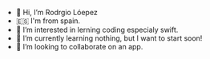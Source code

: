 - 👋 Hi, I’m Rodrgio Lóepez
- 🇪🇸 I'm from spain.
- 👀 I’m interested in lerning coding especialy swift.
- 🌱 I’m currently learning nothing, but I want to start soon!
- 💞️ I’m looking to collaborate on an app.


<!---
rorrolopez/rorrolopez is a ✨ special ✨ repository because its `README.md` (this file) appears on your GitHub profile.
You can click the Preview link to take a look at your changes.
--->
